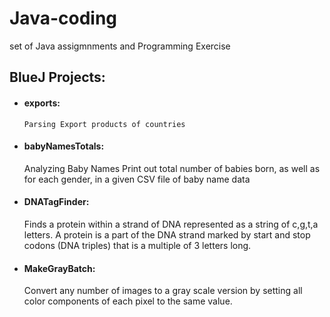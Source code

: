 # Java-coding
set of Java assigmnments and Programming Exercise

## BlueJ Projects:
* #### exports: 
      Parsing Export products of countries
* #### babyNamesTotals:
    Analyzing Baby Names
    Print out total number of babies born, as well as for each gender, in a given CSV file of baby name data
* #### DNATagFinder:
    Finds a protein within a strand of DNA represented as a string of c,g,t,a letters.
    A protein is a part of the DNA strand marked by start and stop codons (DNA triples)
    that is a multiple of 3 letters long.
 * #### MakeGrayBatch:
    Convert any number of images to a gray scale version by setting all color components of each pixel to the same value.

